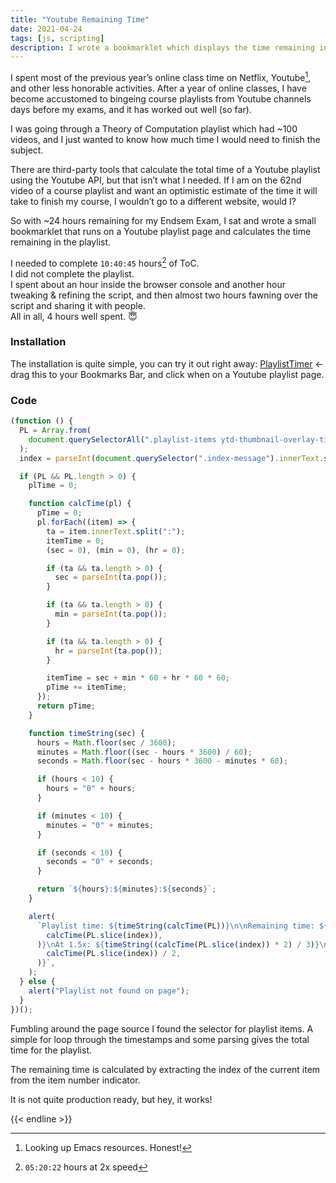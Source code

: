 ```yaml
---
title: "Youtube Remaining Time"
date: 2021-04-24
tags: [js, scripting]
description: I wrote a bookmarklet which displays the time remaining in a Youtube playlist
---
```


I spent most of the previous year’s online class time on Netflix, Youtube[^1], and other less honorable activities. After a year of online classes, I have become accustomed to bingeing course playlists from Youtube channels days before my exams, and it has worked out well (so far).

I was going through a Theory of Computation playlist which had ~100 videos, and I just wanted to know how much time I would need to finish the subject.

There are third-party tools that calculate the total time of a Youtube playlist using the Youtube API, but that isn’t what I needed. If I am on the 62nd video of a course playlist and want an optimistic estimate of the time it will take to finish my course, I wouldn’t go to a different website, would I?

So with ~24 hours remaining for my Endsem Exam, I sat and wrote a small bookmarklet that runs on a Youtube playlist page and calculates the time remaining in the playlist.

I needed to complete `10:40:45` hours[^2] of ToC.  
I did not complete the playlist.  
I spent about an hour inside the browser console and another hour tweaking & refining the script, and then almost two hours fawning over the script and sharing it with people.  
All in all, 4 hours well spent. :innocent:

### Installation

The installation is quite simple, you can try it out right away: <a href="javascript:(function()%7BPL%3DArray.from(document.querySelectorAll(%22.playlist-items%20ytd-thumbnail-overlay-time-status-renderer%22))%3Bindex%3DparseInt(document.querySelector(%22.index-message%22).innerText.split(%22%2F%22))-1%3Bif(PL%26%26PL.length%3E0)%7BplTime%3D0%3Bfunction%20calcTime(pl)%7BpTime%3D0%3Bpl.forEach(item%3D%3E%7Bta%3Ditem.innerText.split(%22%3A%22)%3BitemTime%3D0%3Bsec%3D0%2Cmin%3D0%2Chr%3D0%3Bif(ta%26%26ta.length%3E0)%7Bsec%3DparseInt(ta.pop())%7Dif(ta%26%26ta.length%3E0)%7Bmin%3DparseInt(ta.pop())%7Dif(ta%26%26ta.length%3E0)%7Bhr%3DparseInt(ta.pop())%7DitemTime%3Dsec%2Bmin*60%2Bhr*60*60%3BpTime%2B%3DitemTime%7D)%3Breturn%20pTime%7Dfunction%20timeString(sec)%7Bhours%3DMath.floor(sec%2F3600)%3Bminutes%3DMath.floor((sec-hours*3600)%2F60)%3Bseconds%3DMath.floor(sec-hours*3600-minutes*60)%3Bif(hours%3C10)%7Bhours%3D%220%22%2Bhours%7Dif(minutes%3C10)%7Bminutes%3D%220%22%2Bminutes%7Dif(seconds%3C10)%7Bseconds%3D%220%22%2Bseconds%7Dreturn%60%24%7Bhours%7D%3A%24%7Bminutes%7D%3A%24%7Bseconds%7D%60%7Dalert(%60Playlist%20time%3A%20%24%7BtimeString(calcTime(PL))%7D%5Cn%5CnRemaining%20time%3A%20%24%7BtimeString(calcTime(PL.slice(index)))%7D%5CnAt%201.5x%3A%20%24%7BtimeString(calcTime(PL.slice(index))*2%2F3)%7D%5CnAt%202x%3A%20%24%7BtimeString(calcTime(PL.slice(index))%2F2)%7D%60)%7Delse%7Balert(%22Playlist%20not%20found%20on%20page%22)%7D%7D)()%3B">PlaylistTimer</a> ← drag this to your Bookmarks Bar, and click when on a Youtube playlist page.

### Code

```js
(function () {
  PL = Array.from(
    document.querySelectorAll(".playlist-items ytd-thumbnail-overlay-time-status-renderer"),
  );
  index = parseInt(document.querySelector(".index-message").innerText.split("/")) - 1;

  if (PL && PL.length > 0) {
    plTime = 0;

    function calcTime(pl) {
      pTime = 0;
      pl.forEach((item) => {
        ta = item.innerText.split(":");
        itemTime = 0;
        (sec = 0), (min = 0), (hr = 0);

        if (ta && ta.length > 0) {
          sec = parseInt(ta.pop());
        }

        if (ta && ta.length > 0) {
          min = parseInt(ta.pop());
        }

        if (ta && ta.length > 0) {
          hr = parseInt(ta.pop());
        }

        itemTime = sec + min * 60 + hr * 60 * 60;
        pTime += itemTime;
      });
      return pTime;
    }

    function timeString(sec) {
      hours = Math.floor(sec / 3600);
      minutes = Math.floor((sec - hours * 3600) / 60);
      seconds = Math.floor(sec - hours * 3600 - minutes * 60);

      if (hours < 10) {
        hours = "0" + hours;
      }

      if (minutes < 10) {
        minutes = "0" + minutes;
      }

      if (seconds < 10) {
        seconds = "0" + seconds;
      }

      return `${hours}:${minutes}:${seconds}`;
    }

    alert(
      `Playlist time: ${timeString(calcTime(PL))}\n\nRemaining time: ${timeString(
        calcTime(PL.slice(index)),
      )}\nAt 1.5x: ${timeString((calcTime(PL.slice(index)) * 2) / 3)}\nAt 2x: ${timeString(
        calcTime(PL.slice(index)) / 2,
      )}`,
    );
  } else {
    alert("Playlist not found on page");
  }
})();
```

Fumbling around the page source I found the selector for playlist items. A simple for loop through the timestamps and some parsing gives the total time for the playlist.

The remaining time is calculated by extracting the index of the current item from the item number indicator.

It is not quite production ready, but hey, it works!

{{< endline >}}

[^1]: Looking up Emacs resources. Honest!
[^2]: `05:20:22` hours at 2x speed
